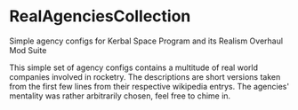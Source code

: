 # RealAgenciesCollection
Simple agency configs for Kerbal Space Program and its Realism Overhaul Mod Suite

This simple set of agency configs contains a multitude of real world companies involved in rocketry.
The descriptions are short versions taken from the first few lines from their respective wikipedia entrys.
The agencies' mentality was rather arbitrarily chosen, feel free to chime in.
